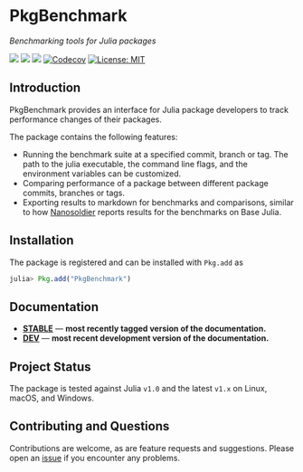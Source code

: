 # PkgBenchmark

*Benchmarking tools for Julia packages*

[![][docs-stable-img]][docs-stable-url]
[![][docs-dev-img]][docs-dev-url]
[![][ci-img]][ci-url]
[![Codecov][codecov-img]][codecov-url]
[![License: MIT](https://img.shields.io/badge/License-MIT-success.svg)](https://opensource.org/licenses/MIT)

## Introduction

PkgBenchmark provides an interface for Julia package developers to track performance changes of their packages.

The package contains the following features:

* Running the benchmark suite at a specified commit, branch or tag. The path to the julia executable, the command line flags, and the environment variables can be customized.
* Comparing performance of a package between different package commits, branches or tags.
* Exporting results to markdown for benchmarks and comparisons, similar to how [Nanosoldier](https://github.com/JuliaCI/Nanosoldier.jl) reports results for the benchmarks on Base Julia.

## Installation

The package is registered and can be installed with `Pkg.add` as

```julia
julia> Pkg.add("PkgBenchmark")
```

## Documentation

- [**STABLE**][docs-stable-url] &mdash; **most recently tagged version of the documentation.**
- [**DEV**][docs-dev-url] &mdash; **most recent development version of the documentation.**

## Project Status

The package is tested against Julia `v1.0` and the latest `v1.x` on Linux, macOS, and Windows.

## Contributing and Questions

Contributions are welcome, as are feature requests and suggestions. Please open an [issue][issues-url] if you encounter any problems.

[docs-stable-img]: https://img.shields.io/badge/docs-stable-blue.svg
[docs-stable-url]: https://juliaci.github.io/PkgBenchmark.jl/stable

[docs-dev-img]: https://img.shields.io/badge/docs-dev-blue.svg
[docs-dev-url]: https://juliaci.github.io/PkgBenchmark.jl/dev

[ci-img]: https://github.com/JuliaCI/PkgBenchmark.jl/workflows/CI/badge.svg
[ci-url]: https://github.com/JuliaCI/PkgBenchmark.jl/actions?query=workflow%3ACI

[issues-url]: https://github.com/JuliaCI/PkgBenchmark.jl/issues

[codecov-img]: https://codecov.io/gh/JuliaCI/PkgBenchmark.jl/branch/master/graph/badge.svg
[codecov-url]: https://codecov.io/gh/JuliaCI/PkgBenchmark.jl
